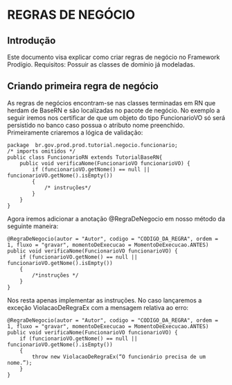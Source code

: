 # REGRAS DE NEGÓCIO

## Introdução

Este documento visa explicar como criar regras de negócio no Framework Prodígio.
Requisitos: Possuir as classes de domínio já modeladas.


## Criando primeira regra de negócio

As regras de negócios encontram-se nas classes terminadas em RN que herdam de BaseRN e são localizadas no pacote de negócio.
No exemplo a seguir iremos nos certificar de que um objeto do tipo FuncionarioVO só será persistido no banco caso possua o atributo nome preenchido. 
Primeiramente criaremos a lógica de validação:

	package  br.gov.prod.prod.tutorial.negocio.funcionario;
	/* imports omitidos */
	public class FuncionarioRN extends TutorialBaseRN{
		public void verificaNome(FuncionarioVO funcionarioVO) {
			if (funcionarioVO.getNome() == null || funcionarioVO.getNome().isEmpty())   
			{
				/* instruções*/
			}
		}
	}

Agora iremos adicionar a anotação @RegraDeNegocio em nosso método da seguinte maneira:

	@RegraDeNegocio(autor = "Autor", codigo = "CODIGO_DA_REGRA", ordem = 1, fluxo = "gravar", momentoDeExecucao = MomentoDeExecucao.ANTES)
	public void verificaNome(FuncionarioVO funcionarioVO) {
		if (funcionarioVO.getNome() == null || funcionarioVO.getNome().isEmpty())   
		{
			/*instruções */
		}
	}

Nos resta apenas implementar as instruções. No caso lançaremos a exceção ViolacaoDeRegraEx com a mensagem relativa ao erro:

	@RegraDeNegocio(autor = "Autor", codigo = "CODIGO_DA_REGRA", ordem = 1, fluxo = "gravar", momentoDeExecucao = MomentoDeExecucao.ANTES)
	public void verificaNome(FuncionarioVO funcionarioVO) {
		if (funcionarioVO.getNome() == null || funcionarioVO.getNome().isEmpty())   
		{
			throw new ViolacaoDeRegraEx(“O funcionário precisa de um nome.”);
		}
	}
